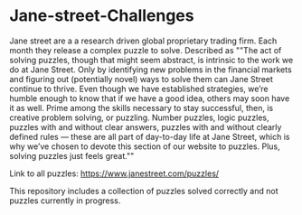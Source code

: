 # Jane-street-Challenges
Jane street are a a research driven global proprietary trading firm. Each month they release a complex puzzle to solve. Described as 
""The act of solving puzzles, though that might seem abstract, is intrinsic to the work we do at Jane Street. Only by identifying new problems in the financial markets and figuring out (potentially novel) ways to solve them can Jane Street continue to thrive. Even though we have established strategies, we’re humble enough to know that if we have a good idea, others may soon have it as well. Prime among the skills necessary to stay successful, then, is creative problem solving, or puzzling. Number puzzles, logic puzzles, puzzles with and without clear answers, puzzles with and without clearly defined rules — these are all part of day-to-day life at Jane Street, which is why we’ve chosen to devote this section of our website to puzzles. Plus, solving puzzles just feels great.""

Link to all puzzles: https://www.janestreet.com/puzzles/

This repository includes a collection of puzzles solved correctly and not puzzles currently in progress. 

